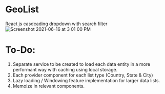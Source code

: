 # GeoList
React js casdcading dropdown with search filter
![Screenshot 2021-06-16 at 3 01 00 PM](https://user-images.githubusercontent.com/12800370/122328305-0b109680-cf4d-11eb-8e27-fa0fd2adbf0b.png)

To-Do:
====

1. Separate service to be created to load each data entity in a more performant way with caching using local storage.
2. Each provider component for each list type (Country, State & City)
3. Lazy loading / Windowing feature implementation for larger data lists.
4. Memoize in relevant components.
